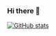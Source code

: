 ### Hi there 👋
[![GitHub stats](https://github-readme-stats.vercel.app/api?username=WOo0W&show_icons=true&theme=radical)](https://github.com/anuraghazra/github-readme-stats)
<!--
**WOo0W/WOo0W** is a ✨ _special_ ✨ repository because its `README.md` (this file) appears on your GitHub profile.

Here are some ideas to get you started:

- 🔭 I’m currently working on ...
- 🌱 I’m currently learning ...
- 👯 I’m looking to collaborate on ...
- 🤔 I’m looking for help with ...
- 💬 Ask me about ...
- 📫 How to reach me: ...
- 😄 Pronouns: ...
- ⚡ Fun fact: ...
-->
